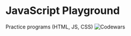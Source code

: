 # JavaScript Playground
Practice programs (HTML, JS, CSS)
![Codewars](https://www.codewars.com/users/happier2903/badges/large)

